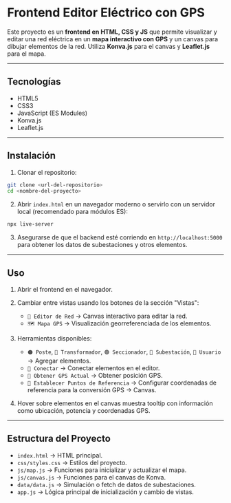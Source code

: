 # Frontend Editor Eléctrico con GPS

Este proyecto es un **frontend en HTML, CSS y JS** que permite visualizar y editar una red eléctrica en un **mapa interactivo con GPS** y un canvas para dibujar elementos de la red. Utiliza **Konva.js** para el canvas y **Leaflet.js** para el mapa.

---

## Tecnologías

* HTML5
* CSS3
* JavaScript (ES Modules)
* Konva.js
* Leaflet.js

---

## Instalación

1. Clonar el repositorio:

```bash
git clone <url-del-repositorio>
cd <nombre-del-proyecto>
```

2. Abrir `index.html` en un navegador moderno o servirlo con un servidor local (recomendado para módulos ES):

```bash
npx live-server
```

3. Asegurarse de que el backend esté corriendo en `http://localhost:5000` para obtener los datos de subestaciones y otros elementos.

---

## Uso

1. Abrir el frontend en el navegador.
2. Cambiar entre vistas usando los botones de la sección "Vistas":

   * `📐 Editor de Red` → Canvas interactivo para editar la red.
   * `🗺 Mapa GPS` → Visualización georreferenciada de los elementos.
3. Herramientas disponibles:

   * `🟠 Poste`, `🔵 Transformador`, `🟢 Seccionador`, `🔴 Subestación`, `🔺 Usuario` → Agregar elementos.
   * `📏 Conectar` → Conectar elementos en el editor.
   * `📍 Obtener GPS Actual` → Obtener posición GPS.
   * `🎯 Establecer Puntos de Referencia` → Configurar coordenadas de referencia para la conversión GPS → Canvas.
4. Hover sobre elementos en el canvas muestra tooltip con información como ubicación, potencia y coordenadas GPS.

---

## Estructura del Proyecto

* `index.html` → HTML principal.
* `css/styles.css` → Estilos del proyecto.
* `js/map.js` → Funciones para inicializar y actualizar el mapa.
* `js/canvas.js` → Funciones para el canvas de Konva.
* `data/data.js` → Simulación o fetch de datos de subestaciones.
* `app.js` → Lógica principal de inicialización y cambio de vistas.

